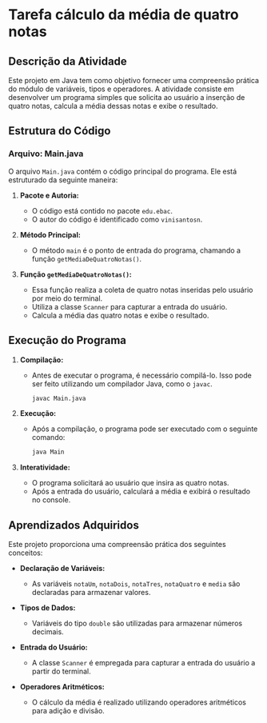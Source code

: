 # Tarefa cálculo da média de quatro notas

## Descrição da Atividade

Este projeto em Java tem como objetivo fornecer uma compreensão prática do módulo de variáveis, tipos e operadores. A atividade consiste em desenvolver um programa simples que solicita ao usuário a inserção de quatro notas, calcula a média dessas notas e exibe o resultado.

## Estrutura do Código

### Arquivo: Main.java

O arquivo `Main.java` contém o código principal do programa. Ele está estruturado da seguinte maneira:

1. **Pacote e Autoria:**
   - O código está contido no pacote `edu.ebac`.
   - O autor do código é identificado como `vinisantosn`.

2. **Método Principal:**
   - O método `main` é o ponto de entrada do programa, chamando a função `getMediaDeQuatroNotas()`.

3. **Função `getMediaDeQuatroNotas()`:**
   - Essa função realiza a coleta de quatro notas inseridas pelo usuário por meio do terminal.
   - Utiliza a classe `Scanner` para capturar a entrada do usuário.
   - Calcula a média das quatro notas e exibe o resultado.

## Execução do Programa

1. **Compilação:**
   - Antes de executar o programa, é necessário compilá-lo. Isso pode ser feito utilizando um compilador Java, como o `javac`.

     ```bash
     javac Main.java
     ```

2. **Execução:**
   - Após a compilação, o programa pode ser executado com o seguinte comando:

     ```bash
     java Main
     ```

3. **Interatividade:**
   - O programa solicitará ao usuário que insira as quatro notas.
   - Após a entrada do usuário, calculará a média e exibirá o resultado no console.

## Aprendizados Adquiridos

Este projeto proporciona uma compreensão prática dos seguintes conceitos:

- **Declaração de Variáveis:**
  - As variáveis `notaUm`, `notaDois`, `notaTres`, `notaQuatro` e `media` são declaradas para armazenar valores.

- **Tipos de Dados:**
  - Variáveis do tipo `double` são utilizadas para armazenar números decimais.

- **Entrada do Usuário:**
  - A classe `Scanner` é empregada para capturar a entrada do usuário a partir do terminal.

- **Operadores Aritméticos:**
  - O cálculo da média é realizado utilizando operadores aritméticos para adição e divisão.

